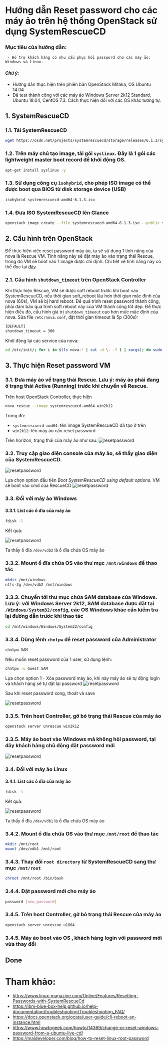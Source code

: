 # Hướng dẫn Reset password cho các máy ảo trên hệ thống OpenStack sử dụng SystemRescueCD
### Mục tiêu của hướng dẫn:
```
 - Hỗ trợ khách hàng có nhu cầu phục hồi password cho các máy ảo: Windows và Linux.
```

#### <i>Chú ý: </i>
 - Hướng dẫn thực hiện trên phiên bản OpenStack Mitaka, OS Ubuntu 14.04
 - Đã test thành công với các máy ảo Windows Server 2k12 Standard, Ubuntu 18.04, CentOS 7.3. Cách thực hiện đối với các OS khác tương tự.

## 1. SystemRescueCD
### 1.1. Tải SystemRescueCD
```sh
wget https://osdn.net/projects/systemrescuecd/storage/releases/6.1.3/systemrescuecd-amd64-6.1.3.iso
```
### 1.2. Trên máy chủ tạo image, tải gói `syslinux`. Đây là 1 gói các lightweight master boot record để khởi động OS.
```sh
apt-get install syslinux -y
```

### 1.3. Sử dụng công cụ `isohybrid`, cho phép ISO image có thể được boot qua BIOS từ disk storage device (USB)
```sh
isohybrid systemrescuecd-amd64-6.1.3.iso
```

### 1.4. Đưa ISO SystemRescueCD lên Glance
```sh
openstack image create --file systemrescuecd-amd64-6.1.3.iso --public systemrescuecd-amd64
```

## 2. Cấu hình trên OpenStack
Để thực hiện việc reset password máy ảo, ta sẽ sử dụng 1 tính năng của nova là Rescue VM. Tính năng này sẽ đặt máy ảo vào trạng thái Rescue, trong đó VM sẽ boot vào 1 image được chỉ định. Chi tiết về tính năng này có thể đọc tại [đây](https://docs.openstack.org/ocata/user-guide/cli-reboot-an-instance.html)
### 2.1. Cấu hình `shutdown_timeout` trên OpenStack Controller
Khi thực hiện Rescue, VM sẽ được soft reboot trước khi boot vào SystemRescueCD, nếu thời gian soft_reboot lâu hơn thời gian mặc định của nova (60s), VM sẽ bị hard reboot. Để quá trình reset password thành công, phải đảm bảo quá trình soft reboot này của VM thành công tốt đẹp. 
Để thực hiện điều đó, cấu hình giá trị `shutdown_timeout` cao hơn mức mặc định của nova.  Sửa file `/etc/nova.conf`, đặt thời gian timeout là 5p (300s):
```sh
[DEFAULT]
shutdown_timeout = 300
```
Khởi động lại các service của nova:
```sh
cd /etc/init/; for i in $(ls nova-* | cut -d \. -f 1 | xargs); do sudo service $i restart; done
```

## 3. Thực hiện Reset password VM
### 3.1. Đưa máy ảo về trạng thái Rescue. **Lưu ý:** máy ảo phải đang ở trạng thái Active (Running) trước khi chuyển về Rescue.
Trên host OpenStack Controller, thực hiện
```sh
nova rescue --image systemrescuecd-amd64 win2k12
```
Trong đó:
 - `systemrescuecd-amd64`: tên image SystemRescueCD đã tạo ở trên
 - `win2k12`: tên máy ảo cần reset password

Trên horizon, trạng thái của máy ảo như sau:
![resetpassword](/images/resetpassword/rp_1.png)

### 3.2. Truy cập giao diện console của máy ảo, sẽ thấy giao diện của SystemRescueCD.
![resetpassword](/images/resetpassword/rp_2.png)

Lựa chọn option đầu tiên *Boot SystemRescueCD using default options*. VM sẽ boot vào cmd của RescueCD
![resetpassword](/images/resetpassword/rp_3.png)

### 3.3. Đối với máy ảo Windows
#### 3.3.1. List các ổ đĩa của máy ảo
```sh
fdisk -l
```

Kết quả:

![resetpassword](/images/resetpassword/rp_4.png)

Ta thấy ổ đĩa `/dev/vdb2` là ổ đĩa chứa OS máy ảo

### 3.3.2. Mount ổ đĩa chứa OS vào thư mục `/mnt/windows` để thao tác
```sh
mkdir /mnt/windows
ntfs-3g /dev/vdb2 /mnt/windows
```

### 3.3.3. Chuyển tới thư mục chứa SAM database của Windows. Lưu ý: với Windows Server 2k12, SAM database được đặt tại `/Windows/System32/config`, các OS Windows khác cần kiểm tra lại đường dẫn trươc khi thao tác
```sh
cd /mnt/windows/Windows/System32/config
```

### 3.3.4. Dùng lênh `chntpw` để reset password của Administrator
```sh
chntpw SAM
```
Nếu muốn reset password của 1 user, sử dụng lệnh:
```sh
chntpw -u Guest SAM
```

Lựa chọn option 1 - Xóa password máy ảo, khi này máy ảo sẽ tự động login và khách hàng sẽ tự đặt lại password
![resetpassword](/images/resetpassword/rp_5.png)

Sau khi reset password xong, thoát và save

![resetpassword](/images/resetpassword/rp_6.png)

### 3.3.5. Trên host Controller, gỡ bỏ trạng thái Rescue của máy ảo
```sh
openstack server unrescue win2k12
```

### 3.3.5. Máy ảo boot vào Windows mà không hỏi password, tại đây khách hàng chủ động đặt password mới
![resetpassword](/images/resetpassword/rp_7.png)


### 3.4. Đối với máy ảo Linux
#### 3.4.1. List các ổ đĩa của máy ảo
```sh
fdisk -l
```
Kết quả:

![resetpassword](/images/resetpassword/rp_8.png)

Ta thấy ổ đĩa `/dev/vdb1` là ổ đĩa chứa OS máy ảo

### 3.4.2. Mount ổ đĩa chứa OS vào thư mục `/mnt/root` để thao tác
```sh
mkdir /mnt/root
mount /dev/vdb1 /mnt/root
```

### 3.4.3. Thay đổi `root directory` từ SystemRescueCD sang thư mục `/mnt/root`
```sh
chroot /mnt/root /bin/bash
```

### 3.4.4. Đặt password mới cho máy ảo
```sh
password [new_password]
```

### 3.4.5. Trên host Controller, gỡ bỏ trạng thái Rescue của máy ảo
```sh
openstack server unrescue u1804
```

### 3.4.5. Máy ảo boot vào OS , khách hàng login với password mới vừa thay đổi


## Done

# Tham khảo:

- https://www.linux-magazine.com/Online/Features/Resetting-Passwords-with-SystemRescueCd
- https://ibm-blue-box-help.github.io/help-documentation/troubleshooting/Troubleshooting_FAQ/
- https://docs.openstack.org/ocata/user-guide/cli-reboot-an-instance.html
- https://www.howtogeek.com/howto/14369/change-or-reset-windows-password-from-a-ubuntu-live-cd/
- https://maideveloper.com/blog/how-to-reset-linux-root-password
